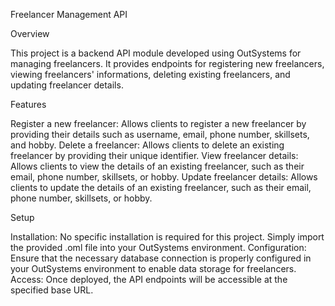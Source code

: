 Freelancer Management API

Overview

This project is a backend API module developed using OutSystems for managing freelancers. It provides endpoints for registering new freelancers, viewing freelancers' informations, deleting existing freelancers, and updating freelancer details.

Features

Register a new freelancer: Allows clients to register a new freelancer by providing their details such as username, email, phone number, skillsets, and hobby.
Delete a freelancer: Allows clients to delete an existing freelancer by providing their unique identifier.
View freelancer details: Allows clients to view the details of an existing freelancer, such as their email, phone number, skillsets, or hobby.
Update freelancer details: Allows clients to update the details of an existing freelancer, such as their email, phone number, skillsets, or hobby.


Setup

Installation: No specific installation is required for this project. Simply import the provided .oml file into your OutSystems environment.
Configuration: Ensure that the necessary database connection is properly configured in your OutSystems environment to enable data storage for freelancers.
Access: Once deployed, the API endpoints will be accessible at the specified base URL.
